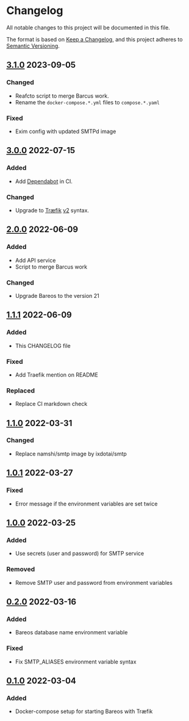 # Changelog

All notable changes to this project will be documented in this file.

The format is based on [Keep a Changelog](https://keepachangelog.com/en/1.0.0/),
and this project adheres to [Semantic Versioning](https://semver.org/spec/v2.0.0.html).

<!-- markdownlint-configure-file { "MD024": { "allow_different_nesting": true } } -->

## [3.1.0] 2023-09-05

### Changed

- Reafcto script to merge Barcus work.
- Rename the `docker-compose.*.yml` files to `compose.*.yaml`

### Fixed

- Exim config with updated SMTPd image

## [3.0.0] 2022-07-15

### Added

- Add [Dependabot](https://github.com/dependabot) in CI.

### Changed

- Upgrade to [Træfik](https://traefik.io/) [v2](https://doc.traefik.io/traefik/migration/v1-to-v2/) syntax.

## [2.0.0] 2022-06-09

### Added

- Add API service
- Script to merge Barcus work

### Changed

- Upgrade Bareos to the version 21

## [1.1.1] 2022-06-09

### Added

- This CHANGELOG file

### Fixed

- Add Traefik mention on README

### Replaced

- Replace CI markdown check

## [1.1.0] 2022-03-31

### Changed

- Replace namshi/smtp image by ixdotai/smtp

## [1.0.1] 2022-03-27

### Fixed

- Error message if the environment variables are set twice

## [1.0.0] 2022-03-25

### Added

- Use secrets (user and password) for SMTP service

### Removed

- Remove SMTP user and password from environment variables

## [0.2.0] 2022-03-16

### Added

- Bareos database name environment variable

### Fixed

- Fix SMTP_ALIASES environment variable syntax

## [0.1.0] 2022-03-04

### Added

- Docker-compose setup for starting Bareos with Træfik

[3.1.0]: https://github.com/solution-libre/docker-bareos/compare/v3.0.0...v3.1.0
[3.0.0]: https://github.com/solution-libre/docker-bareos/compare/v2.0.0...v3.0.0
[2.0.0]: https://github.com/solution-libre/docker-bareos/compare/v1.1.1...v2.0.0
[1.1.1]: https://github.com/solution-libre/docker-bareos/compare/v1.1.0...v1.1.1
[1.1.0]: https://github.com/solution-libre/docker-bareos/compare/v1.0.1...v1.1.0
[1.0.1]: https://github.com/solution-libre/docker-bareos/compare/v1.0.0...v1.0.1
[1.0.0]: https://github.com/solution-libre/docker-bareos/compare/v0.2.0...v1.0.0
[0.2.0]: https://github.com/solution-libre/docker-bareos/compare/v0.1.0...v0.2.0
[0.1.0]: https://github.com/solution-libre/docker-bareos/releases/tag/v0.1.0
